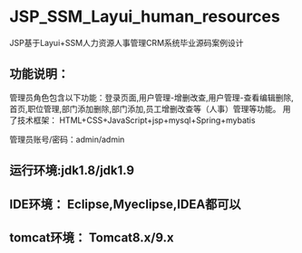 # JSP_SSM_Layui_human_resources
JSP基于Layui+SSM人力资源人事管理CRM系统毕业源码案例设计

## 功能说明：
  管理员角色包含以下功能：登录页面,用户管理-增删改查,用户管理-查看编辑删除,首页,职位管理,部门添加删除,部门添加,员工增删改查等（人事）管理等功能。
  用了技术框架： HTML+CSS+JavaScript+jsp+mysql+Spring+mybatis

管理员账号/密码：admin/admin

## 运行环境:jdk1.8/jdk1.9
## IDE环境： Eclipse,Myeclipse,IDEA都可以
## tomcat环境： Tomcat8.x/9.x
